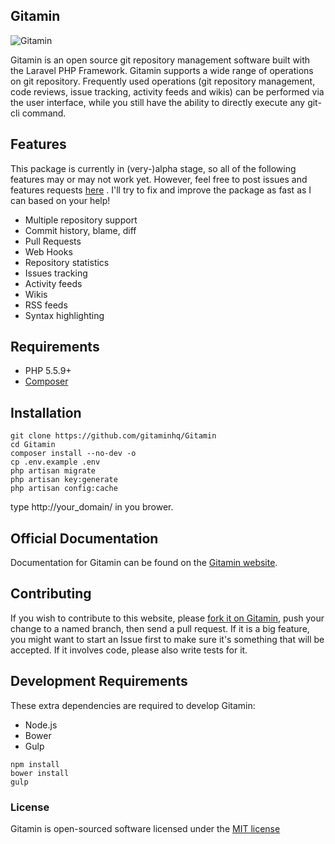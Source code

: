 ## Gitamin

![Gitamin](https://camo.githubusercontent.com/dc4da064add8031774697e66d8bbb2af578bcea3/687474703a2f2f7777772e363438322e636f6d2f676974616d696e2e706e67)

Gitamin is an open source git repository management software built with the Laravel PHP Framework. Gitamin supports a wide range of operations on git repository. Frequently used operations (git repository management, code reviews, issue tracking, activity feeds and wikis) can be performed via the user interface, while you still have the ability to directly execute any git-cli command.

## Features

This package is currently in (very-)alpha stage, so all of the following features may or may not work yet. However, feel free to post issues and features requests [here](https://github.com/gitaminhq/Gitamin/issues) . I'll try to fix and improve the package as fast as I can based on your help!

* Multiple repository support
* Commit history, blame, diff
* Pull Requests
* Web Hooks
* Repository statistics
* Issues tracking
* Activity feeds
* Wikis
* RSS feeds
* Syntax highlighting

## Requirements

- PHP 5.5.9+
- [Composer](https://getcomposer.org)

## Installation

```shell
git clone https://github.com/gitaminhq/Gitamin
cd Gitamin
composer install --no-dev -o
cp .env.example .env
php artisan migrate
php artisan key:generate
php artisan config:cache
```
type http://your_domain/ in you brower.

## Official Documentation 

Documentation for Gitamin can be found on the [Gitamin website](http://phpgitadmin.com/docs).

## Contributing

If you wish to contribute to this website, please [fork it on Gitamin](https://github.com/gitaminhq/Gitamin), push your change to a named branch, then send a pull request. If it is a big feature, you might want to start an Issue first to make sure it's something that will be accepted.  If it involves code, please also write tests for it.

## Development Requirements

These extra dependencies are required to develop Gitamin:

- Node.js
- Bower
- Gulp

```shell
npm install
bower install
gulp
```

### License

Gitamin is open-sourced software licensed under the [MIT license](http://opensource.org/licenses/MIT)
